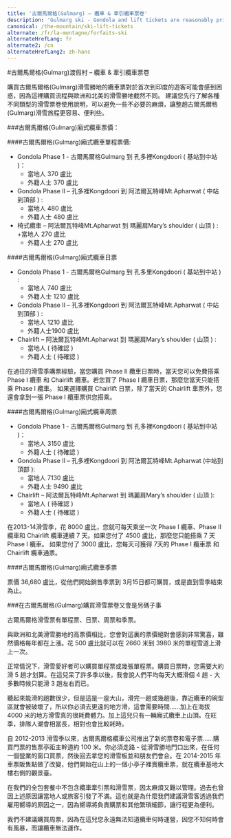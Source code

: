```yaml
---
title: '古爾馬爾格(Gulmarg) – 纜車 & 牽引纜車票卷'
description: 'Gulmarg ski - Gondola and lift tickets are reasonably priced. Buy single tickets, daily, weekly or season passes. Our all-inclusive ski packages include tickets'
canonical: /the-mountain/ski-lift-tickets
alternate: /fr/la-montagne/forfaits-ski
alternateHrefLang: fr
alternate2: /cn
alternateHrefLang2: zh-hans
---
```


#古爾馬爾格(Gulmarg)渡假村 – 纜車 & 牽引纜車票卷

購買古爾馬爾格(Gulmarg)滑雪勝地的纜車票對於首次到印度的遊客可能會感到困惑，因為這裡購買流程與歐洲和北美的滑雪勝地截然不同。 建議您先行了解各種不同類型的滑雪票卷使用說明，可以避免一些不必要的麻煩，讓整趟古爾馬爾格(Gulmarg)滑雪旅程更容易、便利些。

###古爾馬爾格(Gulmarg)廂式纜車票價：

####古爾馬爾格(Gulmarg)廂式纜車單程票價:

+ Gondola Phase 1 - 古爾馬爾格Gulmarg 到 孔多裡Kongdoori ( 基站到中站 )：
  + 當地人 370 盧比
  + 外籍人士 370 盧比
+ Gondola Phase II – 孔多裡Kongdoori 到 阿法爾瓦特峰Mt.Apharwat ( 中站到頂部 ) :
  + 當地人 480 盧比
  + 外籍人士 480 盧比
+ 椅式纜車 – 阿法爾瓦特峰Mt.Apharwat 到 瑪麗肩Mary’s shoulder ( 山頂 ) :
  +當地人 270 盧比
  + 外籍人士 270 盧比

####古爾馬爾格(Gulmarg)廂式纜車日票

+ Gondola Phase 1 - 古爾馬爾格Gulmarg 到 孔多里Kongdoori ( 基站到中站 ) :
  + 當地人 740 盧比
  + 外籍人士 1210 盧比
+ Gondola Phase II – 孔多裡Kongdoori 到 阿法爾瓦特峰Mt.Apharwat ( 中站到頂部 ) :
  + 當地人 1210 盧比
  + 外籍人士1900 盧比
+ Chairlift – 阿法爾瓦特峰Mt.Apharwat 到 瑪麗肩Mary’s shoulder ( 山頂 ) :
  + 當地人 ( 待確認 )
  + 外籍人士 ( 待確認 )

在過往的滑雪季購票經驗，當您購買 Phase II 纜車日票時，當天您可以免費搭乘 Phase I 纜車 和 Chairlift 纜車。若您買了 Phase I 纜車日票，那麼您當天只能搭乘 Phase I 纜車。 如果選擇購買 Chairlift 日票，除了當天的 Chairlift 車票外，您還會拿到一張 Phase I 纜車票供您搭乘。

####古爾馬爾格(Gulmarg)廂式纜車周票

+ Gondola Phase 1 - 古爾馬爾格Gulmarg 到 孔多裡Kongdoori ( 基站到中站 )：
  + 當地人 3150 盧比
  + 外籍人士 ( 待確認 )
+ Gondola Phase II –  孔多裡Kongdoori 到 阿法爾瓦特峰Mt.Apharwat (中站到頂部 ):
  + 當地人 7130 盧比
  +  外籍人士 9490 盧比
+ Chairlift – 阿法爾瓦特峰Mt.Apharwat 到 瑪麗肩Mary’s shoulder ( 山頂 ):
  + 當地人 ( 待確認 )
  + 外籍人士 ( 待確認 )

在2013-14滑雪季，花 8000 盧比，您就可每天乘坐一次 Phase I 纜車、Phase II 纜車和 Chairlift 纜車連續 7 天。如果您付了 4500 盧比，那麼您只能搭乘 7 天 Phase I 纜車。 如果您付了 3000 盧比，您每天可獲得 7天的 Phase I 纜車票 和 Chairlift 纜車通票。

####古爾馬爾格(Gulmarg)廂式纜車季票

票價 36,680 盧比，從他們開始銷售季票到 3月15日都可購買，或是直到雪季結束為止。

###在古爾馬爾格(Gulmarg)購買滑雪票卷又會是另碼子事

古爾馬爾格滑雪票有單程票、日票、周票和季票。

與歐洲和北美滑雪勝地的高票價相比，您會對這裏的票價絕對會感到非常驚喜，雖然價格每年都在上漲。花 500 盧比就可以在 2660 米到 3980 米的單程雪道上滑上一次。

正常情況下，滑雪愛好者可以購買單程票或幾張單程票。購買日票時，您需要大約滑 5 趟才划算。在這兒呆了許多季以後，我會說人們平均每天大概滑個 4 趟 - 大多數時候只能滑 3 趟左右而已。

聽起來能滑的趟數很少，但是這是一座大山，滑完一趟或幾趟後，靠近纜車的碗型區就會被破壞了，所以你必須去更遠的地方滑，這會需要時間......加上在海拔 4000 米的地方滑雪真的很耗費體力。加上這兒只有一輛廂式纜車上山頂。在旺季，排隊人潮會相當長，相對也會比較耗時。

自 2012-2013 滑雪季以來，古爾馬爾格纜車公司推出了新的票卷和電子票......購買門票的售票亭距主幹道約 100 米。你必須走路 - 從滑雪勝地門口出來，在任何一個營業的窗口買票，然後回去拿您的滑雪板並和朋友們會合。在 2014-2015 年車票販售點做了改變，他們開始在山上的一個小亭子裡賣纜車票，就在纜車基地大樓右側的觀景臺。

在我們的全包套餐中不包含纜車牽引票和滑雪票，因太麻煩又難以管理。過去也曾因上述原因讓當地人或旅客引發了不滿。這也就是為什麼我們建議滑雪客透過我們雇用嚮導的原因之一，因為嚮導將負責購票和其他繁瑣細節，讓行程更為便利。

我們不建議購買周票，因為在這兒您永遠無法知道纜車何時運營，因您不知何時會有風暴，而讓纜車無法運作。
